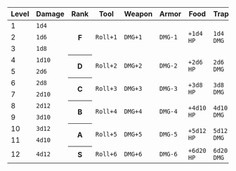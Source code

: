 <table>
  <thead>
    <tr>
      <th>Level</th>
      <th>Damage</th>
      <th>Rank</th>
      <th>Tool</th>
      <th>Weapon</th>
      <th>Armor</th>
      <th>Food</th>
      <th>Trap</th>
      <th>Treasure</th>
    </tr>
  </thead>
  <tbody>
    <tr>
      <td>1</td>
      <td><code>1d4</code></td>
      <th rowspan="3">F</th>
      <td rowspan="3"><code>Roll+1</code></td>
      <td rowspan="3"><code>DMG+1</code></td>
      <td rowspan="3"><code>DMG-1</code></td>
      <td rowspan="3"><code>+1d4 HP</code></td>
      <td rowspan="3"><code>1d4 DMG</code></td>
      <td rowspan="3"><code>4d4</code></td>
    </tr>
    <tr>
      <td>2</td>
      <td><code>1d6</code></td>
    </tr>
    <tr>
      <td>3</td>
      <td><code>1d8</code></td>
    </tr>
    <tr>
      <td>4</td>
      <td><code>1d10</code></td>
      <th rowspan="2">D</th>
      <td rowspan="2"><code>Roll+2</code></td>
      <td rowspan="2"><code>DMG+2</code></td>
      <td rowspan="2"><code>DMG-2</code></td>
      <td rowspan="2"><code>+2d6 HP</code></td>
      <td rowspan="2"><code>2d6 DMG</code></td>
      <td rowspan="2"><code>6d6</code></td>
    </tr>
    <tr>
      <td>5</td>
      <td><code>2d6</code></td>
    </tr>
    <tr>
      <td>6</td>
      <td><code>2d8</code></td>
      <th rowspan="2">C</th>
      <td rowspan="2"><code>Roll+3</code></td>
      <td rowspan="2"><code>DMG+3</code></td>
      <td rowspan="2"><code>DMG-3</code></td>
      <td rowspan="2"><code>+3d8 HP</code></td>
      <td rowspan="2"><code>3d8 DMG</code></td>
      <td rowspan="2"><code>8d8</code></td>
    </tr>
    <tr>
      <td>7</td>
      <td><code>2d10</code></td>
    </tr>
    <tr>
      <td>8</td>
      <td><code>2d12</code></td>
      <th rowspan="2">B</th>
      <td rowspan="2"><code>Roll+4</code></td>
      <td rowspan="2"><code>DMG+4</code></td>
      <td rowspan="2"><code>DMG-4</code></td>
      <td rowspan="2"><code>+4d10 HP</code></td>
      <td rowspan="2"><code>4d10 DMG</code></td>
      <td rowspan="2"><code>10d10</code></td>
    </tr>
    <tr>
      <td>9</td>
      <td><code>3d10</code></td>
    </tr>
    <tr>
      <td>10</td>
      <td><code>3d12</code></td>
      <th rowspan="2">A</th>
      <td rowspan="2"><code>Roll+5</code></td>
      <td rowspan="2"><code>DMG+5</code></td>
      <td rowspan="2"><code>DMG-5</code></td>
      <td rowspan="2"><code>+5d12 HP</code></td>
      <td rowspan="2"><code>5d12 DMG</code></td>
      <td rowspan="2"><code>12d12</code></td>
    </tr>
    <tr>
      <td>11</td>
      <td><code>4d10</code></td>
    </tr>
    <tr>
      <td>12</td>
      <td><code>4d12</code></td>
      <th>S</th>
      <td><code>Roll+6</code></td>
      <td><code>DMG+6</code></td>
      <td><code>DMG-6</code></td>
      <td><code>+6d20 HP</code></td>
      <td><code>6d20 DMG</code></td>
      <td><code>20d20</code></td>
    </tr>
  </tbody>
</table>
